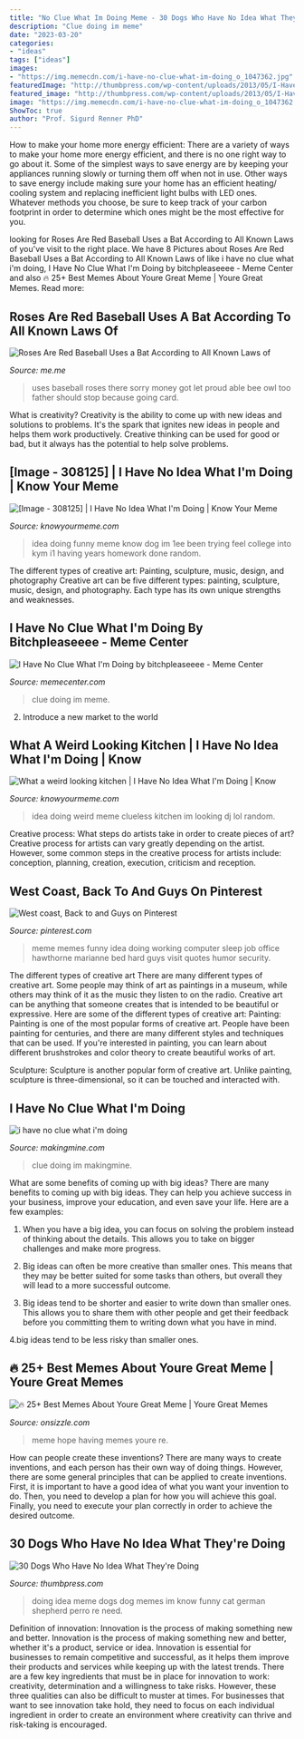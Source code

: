 ```yaml
---
title: "No Clue What Im Doing Meme - 30 Dogs Who Have No Idea What They&#039;re Doing"
description: "Clue doing im meme"
date: "2023-03-20"
categories:
- "ideas"
tags: ["ideas"]
images:
- "https://img.memecdn.com/i-have-no-clue-what-im-doing_o_1047362.jpg"
featuredImage: "http://thumbpress.com/wp-content/uploads/2013/05/I-Have-No-Idea-What-Im-Doing-7.jpg"
featured_image: "http://thumbpress.com/wp-content/uploads/2013/05/I-Have-No-Idea-What-Im-Doing-7.jpg"
image: "https://img.memecdn.com/i-have-no-clue-what-im-doing_o_1047362.jpg"
ShowToc: true
author: "Prof. Sigurd Renner PhD"
---
```



How to make your home more energy efficient:
There are a variety of ways to make your home more energy efficient, and there is no one right way to go about it. Some of the simplest ways to save energy are by keeping your appliances running slowly or turning them off when not in use. Other ways to save energy include making sure your home has an efficient heating/ cooling system and replacing inefficient light bulbs with LED ones. Whatever methods you choose, be sure to keep track of your carbon footprint in order to determine which ones might be the most effective for you.

	

		
looking for Roses Are Red Baseball Uses a Bat According to All Known Laws of you've visit to the right place. We have 8 Pictures about Roses Are Red Baseball Uses a Bat According to All Known Laws of like i have no clue what i&#039;m doing, I Have No Clue What I&#039;m Doing by bitchpleaseeee - Meme Center and also 🔥 25+ Best Memes About Youre Great Meme | Youre Great Memes. Read more:
		
    
## Roses Are Red Baseball Uses A Bat According To All Known Laws Of

<img loading=lazy src="https://pics.me.me/thumb_roses-are-red-baseball-uses-a-bat-according-to-all-63460264.png" onerror="this.onerror=null;this.src='https://tse4.mm.bing.net/th?id=OIP.CS0uwgbL-zc6Qow3zh_BfAAAAA&amp;pid=15.1';" alt="Roses Are Red Baseball Uses a Bat According to All Known Laws of">

_Source: me.me_

>uses baseball roses there sorry money got let proud able bee owl too father should stop because going card. 

	

What is creativity?
Creativity is the ability to come up with new ideas and solutions to problems. It's the spark that ignites new ideas in people and helps them work productively. Creative thinking can be used for good or bad, but it always has the potential to help solve problems.

    
## [Image - 308125] | I Have No Idea What I&#039;m Doing | Know Your Meme

<img loading=lazy src="http://i0.kym-cdn.com/photos/images/original/000/308/125/1ee.jpg" onerror="this.onerror=null;this.src='https://tse1.mm.bing.net/th?id=OIP.Drh2AUAmJzuLKcqNyq3FFgHaFV&amp;pid=15.1';" alt="[Image - 308125] | I Have No Idea What I&#039;m Doing | Know Your Meme">

_Source: knowyourmeme.com_

>idea doing funny meme know dog im 1ee been trying feel college into kym i1 having years homework done random. 

	

The different types of creative art: Painting, sculpture, music, design, and photography
Creative art can be five different types: painting, sculpture, music, design, and photography. Each type has its own unique strengths and weaknesses.

    
## I Have No Clue What I&#039;m Doing By Bitchpleaseeee - Meme Center

<img loading=lazy src="https://img.memecdn.com/i-have-no-clue-what-im-doing_o_1047362.jpg" onerror="this.onerror=null;this.src='https://tse1.mm.bing.net/th?id=OIP.RR3W6fWE6qSYxXwcyhwt2QHaFG&amp;pid=15.1';" alt="I Have No Clue What I&#039;m Doing by bitchpleaseeee - Meme Center">

_Source: memecenter.com_

>clue doing im meme. 

	

2. Introduce a new market to the world 

    
## What A Weird Looking Kitchen | I Have No Idea What I&#039;m Doing | Know

<img loading=lazy src="http://i2.kym-cdn.com/photos/images/original/000/305/233/128.jpg" onerror="this.onerror=null;this.src='https://tse3.mm.bing.net/th?id=OIP.8XjFYDySIEMcwfj2SInj8gHaHM&amp;pid=15.1';" alt="What a weird looking kitchen | I Have No Idea What I&#039;m Doing | Know">

_Source: knowyourmeme.com_

>idea doing weird meme clueless kitchen im looking dj lol random. 

	

Creative process: What steps do artists take in order to create pieces of art?
Creative process for artists can vary greatly depending on the artist. However, some common steps in the creative process for artists include: conception, planning, creation, execution, criticism and reception.

    
## West Coast, Back To And Guys On Pinterest

<img loading=lazy src="https://s-media-cache-ak0.pinimg.com/564x/38/51/8f/38518f0ed88069b304b596b011a70df8.jpg" onerror="this.onerror=null;this.src='https://tse2.mm.bing.net/th?id=OIP.oPTMZa96Jg_bvpgo8jr7-QHaFj&amp;pid=15.1';" alt="West coast, Back to and Guys on Pinterest">

_Source: pinterest.com_

>meme memes funny idea doing working computer sleep job office hawthorne marianne bed hard guys visit quotes humor security. 

	

The different types of creative art
There are many different types of creative art. Some people may think of art as paintings in a museum, while others may think of it as the music they listen to on the radio. Creative art can be anything that someone creates that is intended to be beautiful or expressive. Here are some of the different types of creative art:
Painting: Painting is one of the most popular forms of creative art. People have been painting for centuries, and there are many different styles and techniques that can be used. If you're interested in painting, you can learn about different brushstrokes and color theory to create beautiful works of art.

Sculpture: Sculpture is another popular form of creative art. Unlike painting, sculpture is three-dimensional, so it can be touched and interacted with.

    
## I Have No Clue What I&#039;m Doing

<img loading=lazy src="https://makingmine.com/wp-content/uploads/2015/03/noclue.jpg" onerror="this.onerror=null;this.src='https://tse2.mm.bing.net/th?id=OIP.NdrRmEhps04EXEgWPusbUAHaFj&amp;pid=15.1';" alt="i have no clue what i&#039;m doing">

_Source: makingmine.com_

>clue doing im makingmine. 

	

What are some benefits of coming up with big ideas?
There are many benefits to coming up with big ideas. They can help you achieve success in your business, improve your education, and even save your life. Here are a few examples:
1. When you have a big idea, you can focus on solving the problem instead of thinking about the details. This allows you to take on bigger challenges and make more progress.

2. Big ideas can often be more creative than smaller ones. This means that they may be better suited for some tasks than others, but overall they will lead to a more successful outcome.

3. Big ideas tend to be shorter and easier to write down than smaller ones. This allows you to share them with other people and get their feedback before you committing them to writing down what you have in mind.

4.big ideas tend to be less risky than smaller ones.

    
## 🔥 25+ Best Memes About Youre Great Meme | Youre Great Memes

<img loading=lazy src="https://pics.onsizzle.com/oh-no-lookout-cuteness-incoming-hope-youtre-having-a-great-17923098.png" onerror="this.onerror=null;this.src='https://tse1.mm.bing.net/th?id=OIP.h2p9VPYhU8aZZtAU10R5nAHaKH&amp;pid=15.1';" alt="🔥 25+ Best Memes About Youre Great Meme | Youre Great Memes">

_Source: onsizzle.com_

>meme hope having memes youre re. 

	

How can people create these inventions?
There are many ways to create inventions, and each person has their own way of doing things. However, there are some general principles that can be applied to create inventions. First, it is important to have a good idea of what you want your invention to do. Then, you need to develop a plan for how you will achieve this goal. Finally, you need to execute your plan correctly in order to achieve the desired outcome.

    
## 30 Dogs Who Have No Idea What They&#039;re Doing

<img loading=lazy src="http://thumbpress.com/wp-content/uploads/2013/05/I-Have-No-Idea-What-Im-Doing-7.jpg" onerror="this.onerror=null;this.src='https://tse4.mm.bing.net/th?id=OIP.6Q-ttPncpjx1ZUzbGt94XQHaJ5&amp;pid=15.1';" alt="30 Dogs Who Have No Idea What They&#039;re Doing">

_Source: thumbpress.com_

>doing idea meme dogs dog memes im know funny cat german shepherd perro re need. 

	

Definition of innovation: Innovation is the process of making something new and better.
Innovation is the process of making something new and better, whether it's a product, service or idea. Innovation is essential for businesses to remain competitive and successful, as it helps them improve their products and services while keeping up with the latest trends.
There are a few key ingredients that must be in place for innovation to work: creativity, determination and a willingness to take risks. However, these three qualities can also be difficult to muster at times. For businesses that want to see innovation take hold, they need to focus on each individual ingredient in order to create an environment where creativity can thrive and risk-taking is encouraged.

